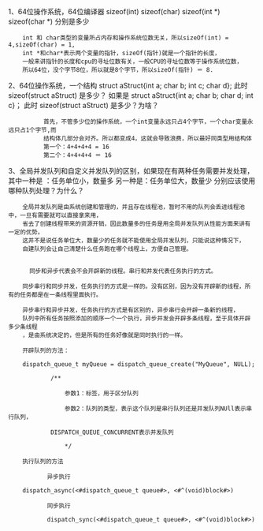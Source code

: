 
1、64位操作系统，64位编译器 sizeof(int) sizeof(char)  sizeof(int *) sizeof(char *) 分别是多少

        int 和 char类型的变量所占内存和操作系统位数无关，所以sizeOf(int) = 4,sizeOf(char) = 1,
        int *和char*表示两个变量的指针，sizeOf(指针)就是一个指针的长度，
        一般来讲指针的长度和cpu的寻址位数有关，一般CPU的寻址位数等于操作系统位数，
        所以64位，没个字节8位，所以就是8个字节，所以sizeOf(指针) ＝ 8.


2、64位操作系统，一个结构 struct aStruct{int a; char b; int c; char d}; 
此时 sizeof(struct aStruct) 是多少？ 
如果是 struct aStruct{int a; char b; char d; int c}；
此时 sizeof(struct aStruct) 是多少？为啥？

              首先，不管多少位的操作系统，一个int变量永远只占4个字节，一个char变量永远只占1个字节,而
              结构体几部分会对齐。所以都变成4，这就会导致浪费，所以最好同类型用结构体
              第一个：4+4+4+4 = 16
              第二个：4+4+4+4 ＝ 16
      
3、全局并发队列和自定义并发队列的区别，如果现在有两种任务需要并发处理，其中一种是
：任务单位小，数量多 另一种是：任务单位大，数量少 分别应该使用哪种队列处理？为什么？
        
        全局并发队列是由系统创建和管理的，并且存在线程池，暂时不用的队列会丢进线程池中，一旦有需要就可以直接拿来用，
        省去了创建线程带来的资源开销，因此数量多的任务是用全局并发队列从性能方面来讲有一定的优势。
        这并不是说任务单位大，数量少的任务就不能使用全局并发队列，只能说这种情况下，
        自建队列会让自己清楚什么任务跑在哪个线程上，方便自己管理。
        
        
          同步和异步代表会不会开辟新的线程。串行和并发代表任务执行的方式。

        同步串行和同步并发，任务执行的方式是一样的。没有区别，因为没有开辟新的线程，所有的任务都是在一条线程里面执行。

        异步串行和异步并发，任务执行的方式是有区别的，异步串行会开辟一条新的线程，
        队列中所有任务按照添加的顺序一个一个执行，异步并发会开辟多条线程，至于具体开辟多少条线程
        ，是由系统决定的，但是所有的任务好像就是同时执行的一样。
        
        开辟队列的方法：

        dispatch_queue_t myQueue = dispatch_queue_create("MyQueue", NULL);

                /**

                    参数1：标签，用于区分队列

                    参数2：队列的类型，表示这个队列是串行队列还是并发队列NUll表示串行队列，

                DISPATCH_QUEUE_CONCURRENT表示并发队列

                    */

        执行队列的方法

               异步执行

        dispatch_async(<#dispatch_queue_t queue#>, <#^(void)block#>)

               同步执行

               dispatch_sync(<#dispatch_queue_t queue#>, <#^(void)block#>)

